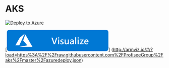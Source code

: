 # AKS
[![Deploy to Azure](https://aka.ms/deploytoazurebutton)](https://portal.azure.com/#create/Microsoft.Template/uri/https%3A%2F%2Fraw.githubusercontent.com%2FProfiseeGroup%2Faks%2Fmaster%2Fazuredeploy.json)

[![Visualize](https://raw.githubusercontent.com/Azure/azure-quickstart-templates/master/1-CONTRIBUTION-GUIDE/images/visualizebutton.svg?sanitize=true)]
(http://armviz.io/#/?load=https%3A%2F%2Fraw.githubusercontent.com%2FProfiseeGroup%2Faks%2Fmaster%2Fazuredeploy.json)
